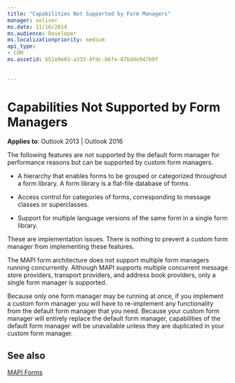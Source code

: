 ```yaml
---
title: "Capabilities Not Supported by Form Managers"
manager: soliver
ms.date: 11/16/2014
ms.audience: Developer
ms.localizationpriority: medium
api_type:
- COM
ms.assetid: b51e9e03-a333-4fdc-b6fe-87bd4e947b9f
 
 
---
```


# Capabilities Not Supported by Form Managers

  
  
**Applies to**: Outlook 2013 | Outlook 2016 
  
The following features are not supported by the default form manager for performance reasons but can be supported by custom form managers.
  
- A hierarchy that enables forms to be grouped or categorized throughout a form library. A form library is a flat-file database of forms.
    
- Access control for categories of forms, corresponding to message classes or superclasses.
    
- Support for multiple language versions of the same form in a single form library.
    
These are implementation issues. There is nothing to prevent a custom form manager from implementing these features.
  
The MAPI form architecture does not support multiple form managers running concurrently. Although MAPI supports multiple concurrent message store providers, transport providers, and address book providers, only a single form manager is supported.
  
Because only one form manager may be running at once, if you implement a custom form manager you will have to re-implement any functionality from the default form manager that you need. Because your custom form manager will entirely replace the default form manager, capabilities of the default form manager will be unavailable unless they are duplicated in your custom form manager.
  
## See also



[MAPI Forms](mapi-forms.md)

